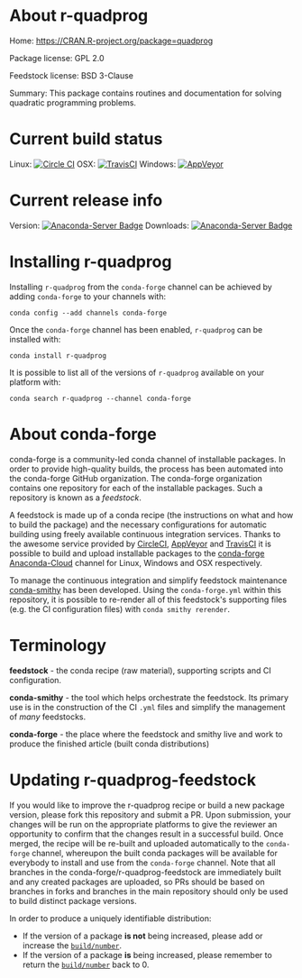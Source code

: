 About r-quadprog
================

Home: https://CRAN.R-project.org/package=quadprog

Package license: GPL 2.0

Feedstock license: BSD 3-Clause

Summary: This package contains routines and documentation for solving quadratic programming problems.



Current build status
====================

Linux: [![Circle CI](https://circleci.com/gh/conda-forge/r-quadprog-feedstock.svg?style=shield)](https://circleci.com/gh/conda-forge/r-quadprog-feedstock)
OSX: [![TravisCI](https://travis-ci.org/conda-forge/r-quadprog-feedstock.svg?branch=master)](https://travis-ci.org/conda-forge/r-quadprog-feedstock)
Windows: [![AppVeyor](https://ci.appveyor.com/api/projects/status/github/conda-forge/r-quadprog-feedstock?svg=True)](https://ci.appveyor.com/project/conda-forge/r-quadprog-feedstock/branch/master)

Current release info
====================
Version: [![Anaconda-Server Badge](https://anaconda.org/conda-forge/r-quadprog/badges/version.svg)](https://anaconda.org/conda-forge/r-quadprog)
Downloads: [![Anaconda-Server Badge](https://anaconda.org/conda-forge/r-quadprog/badges/downloads.svg)](https://anaconda.org/conda-forge/r-quadprog)

Installing r-quadprog
=====================

Installing `r-quadprog` from the `conda-forge` channel can be achieved by adding `conda-forge` to your channels with:

```
conda config --add channels conda-forge
```

Once the `conda-forge` channel has been enabled, `r-quadprog` can be installed with:

```
conda install r-quadprog
```

It is possible to list all of the versions of `r-quadprog` available on your platform with:

```
conda search r-quadprog --channel conda-forge
```


About conda-forge
=================

conda-forge is a community-led conda channel of installable packages.
In order to provide high-quality builds, the process has been automated into the
conda-forge GitHub organization. The conda-forge organization contains one repository
for each of the installable packages. Such a repository is known as a *feedstock*.

A feedstock is made up of a conda recipe (the instructions on what and how to build
the package) and the necessary configurations for automatic building using freely
available continuous integration services. Thanks to the awesome service provided by
[CircleCI](https://circleci.com/), [AppVeyor](http://www.appveyor.com/)
and [TravisCI](https://travis-ci.org/) it is possible to build and upload installable
packages to the [conda-forge](https://anaconda.org/conda-forge)
[Anaconda-Cloud](http://docs.anaconda.org/) channel for Linux, Windows and OSX respectively.

To manage the continuous integration and simplify feedstock maintenance
[conda-smithy](http://github.com/conda-forge/conda-smithy) has been developed.
Using the ``conda-forge.yml`` within this repository, it is possible to re-render all of
this feedstock's supporting files (e.g. the CI configuration files) with ``conda smithy rerender``.


Terminology
===========

**feedstock** - the conda recipe (raw material), supporting scripts and CI configuration.

**conda-smithy** - the tool which helps orchestrate the feedstock.
                   Its primary use is in the construction of the CI ``.yml`` files
                   and simplify the management of *many* feedstocks.

**conda-forge** - the place where the feedstock and smithy live and work to
                  produce the finished article (built conda distributions)


Updating r-quadprog-feedstock
=============================

If you would like to improve the r-quadprog recipe or build a new
package version, please fork this repository and submit a PR. Upon submission,
your changes will be run on the appropriate platforms to give the reviewer an
opportunity to confirm that the changes result in a successful build. Once
merged, the recipe will be re-built and uploaded automatically to the
`conda-forge` channel, whereupon the built conda packages will be available for
everybody to install and use from the `conda-forge` channel.
Note that all branches in the conda-forge/r-quadprog-feedstock are
immediately built and any created packages are uploaded, so PRs should be based
on branches in forks and branches in the main repository should only be used to
build distinct package versions.

In order to produce a uniquely identifiable distribution:
 * If the version of a package **is not** being increased, please add or increase
   the [``build/number``](http://conda.pydata.org/docs/building/meta-yaml.html#build-number-and-string).
 * If the version of a package **is** being increased, please remember to return
   the [``build/number``](http://conda.pydata.org/docs/building/meta-yaml.html#build-number-and-string)
   back to 0.
